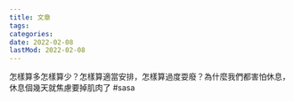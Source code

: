 ```yaml
---
title: 文章
tags:
categories:
date: 2022-02-08
lastMod: 2022-02-08
---
```



怎樣算多怎樣算少？怎樣算適當安排，怎樣算過度耍廢？為什麼我們都害怕休息，休息個幾天就焦慮要掉肌肉了 #sasa
